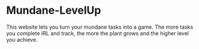 # Mundane-LevelUp
 This website lets you turn your mundane tasks into a game. The more tasks you complete IRL and track, the more the plant grows and the higher level you achieve.
